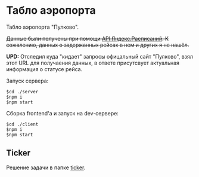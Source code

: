# Табло аэропорта
Табло аэропорта "Пулково".

~~Данные были получены при помощи [API Яндекс.Расписаний](https://tech.yandex.ru/rasp/raspapi/). К сожалению, данных о задержанных рейсах в нем и других я не нашёл.~~

**UPD:** Отследил куда "кидает" запросы офицальный сайт "Пулково", взял этот URL для получаения данных, в ответе присутсвует актуальная информация о статусе рейса.

Запуск сервера:
```
$cd ./server
$npm i
$npm start
```
Сборка frontend'a и запуск на dev-сервере:

```
$cd ./client
$npm i
$npm start
```

## Ticker

Решение задачи в папке [ticker](https://github.com/anatolyefimov/yandex-airport-panel/tree/master/ticker).